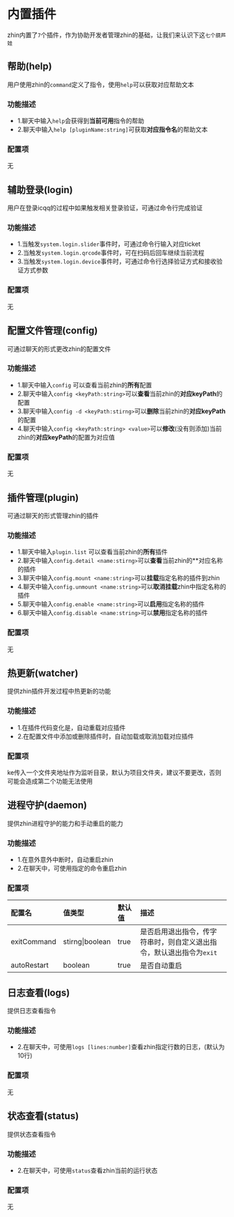# 内置插件
zhin内置了`7`个插件，作为协助开发者管理zhin的基础，让我们来认识下这`七个葫芦娃`
## 帮助(help)
用户使用zhin的`command`定义了指令，使用`help`可以获取对应帮助文本
### 功能描述
- 1.聊天中输入`help`会获得到**当前可用**指令的帮助
- 2.聊天中输入`help [pluginName:string]`可获取**对应指令名**的帮助文本
### 配置项
无
## 辅助登录(login)
用户在登录icqq的过程中如果触发相关登录验证，可通过命令行完成验证
### 功能描述
- 1.当触发`system.login.slider`事件时，可通过命令行输入对应ticket
- 2.当触发`system.login.qrcode`事件时，可在扫码后回车继续当前流程
- 3.当触发`system.login.device`事件时，可通过命令行选择验证方式和接收验证方式参数
### 配置项
无
## 配置文件管理(config)
可通过聊天的形式更改zhin的配置文件
### 功能描述
- 1.聊天中输入`config` 可以查看当前zhin的**所有**配置
- 2.聊天中输入`config <keyPath:string>`可以**查看**当前zhin的**对应keyPath**的配置
- 3.聊天中输入`config -d <keyPath:stirng>`可以**删除**当前zhin的**对应keyPath**的配置
- 4.聊天中输入`config <keyPath:string> <value>`可以**修改**(没有则添加)当前zhin的**对应keyPath**的配置为对应值
### 配置项
无
## 插件管理(plugin)
可通过聊天的形式管理zhin的插件
### 功能描述
- 1.聊天中输入`plugin.list` 可以查看当前zhin的**所有**插件
- 2.聊天中输入`config.detail <name:stirng>`可以**查看**当前zhin的**对应名称的插件
- 3.聊天中输入`config.mount <name:string>`可以**挂载**指定名称的插件到zhin
- 4.聊天中输入`config.unmount <name:string>`可以**取消挂载**zhin中指定名称的插件
- 5.聊天中输入`config.enable <name:string>`可以**启用**指定名称的插件
- 6.聊天中输入`config.disable <name:string>`可以**禁用**指定名称的插件
### 配置项
无
## 热更新(watcher)
提供zhin插件开发过程中热更新的功能
### 功能描述
- 1.在插件代码变化是，自动重载对应插件
- 2.在配置文件中添加或删除插件时，自动加载或取消加载对应插件
### 配置项
ke传入一个文件夹地址作为监听目录，默认为项目文件夹，建议不要更改，否则可能会造成第二个功能无法使用
## 进程守护(daemon)
提供zhin进程守护的能力和手动重启的能力
### 功能描述
- 1.在意外意外中断时，自动重启zhin
- 2.在聊天中，可使用指定的命令重启zhin
### 配置项
| 配置名 | 值类型 | 默认值 | 描述 |
|:---|:---|:---|:---|
| exitCommand|stirng&#124;boolean|true|是否启用退出指令，传字符串时，则自定义退出指令，默认退出指令为`exit`|
|autoRestart|boolean|true|是否自动重启|
## 日志查看(logs)
提供日志查看指令
### 功能描述
- 2.在聊天中，可使用`logs [lines:number]`查看zhin指定行数的日志，(默认为10行)
### 配置项
无
## 状态查看(status)
提供状态查看指令
### 功能描述
- 2.在聊天中，可使用`status`查看zhin当前的运行状态
### 配置项
无